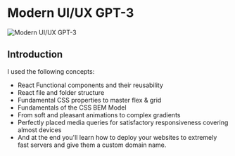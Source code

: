 # Modern UI/UX GPT-3

![Modern UI/UX GPT-3](https://i.ibb.co/TR5LW9z/image.png)

## Introduction

I used the following concepts:

- React Functional components and their reusability
- React file and folder structure
- Fundamental CSS properties to master flex & grid
- Fundamentals of the CSS BEM Model
- From soft and pleasant animations to complex gradients
- Perfectly placed media queries for satisfactory responsiveness covering almost devices
- And at the end you'll learn how to deploy your websites to extremely fast servers and give them a custom domain name.

